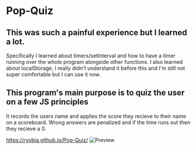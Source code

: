 # Pop-Quiz
## This was such a painful experience but I learned a lot.
  Specifically I learned about timers/setInterval and how to have a timer running over the whole program alongside other functions.
  I also learned about localStorage, I really didn't understand it before this and I'm still not super comfortable but I can use it now.
## This program's main purpose is to quiz the user on a few JS principles
  It records the users name and applies the score they recieve to their name on a scoreboard.
  Wrong answers are penalized and if the time runs out then they recieve a 0.

https://ryobia.github.io/Pop-Quiz/
![Preview]()

